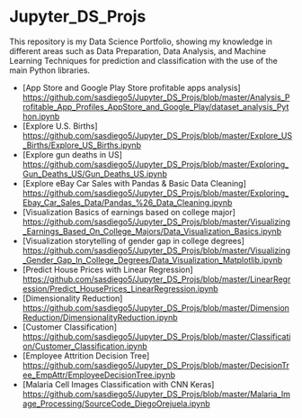 # Jupyter_DS_Projs
This repository is my Data Science Portfolio, showing my knowledge in different areas such as Data Preparation, Data Analysis, and Machine Learning Techniques for prediction and classification with the use of the main Python libraries.

- [App Store and Google Play Store profitable apps analysis]
https://github.com/sasdiego5/Jupyter_DS_Projs/blob/master/Analysis_Profitable_App_Profiles_AppStore_and_Google_Play/dataset_analysis_Python.ipynb
- [Explore U.S. Births] 
https://github.com/sasdiego5/Jupyter_DS_Projs/blob/master/Explore_US_Births/Explore_US_Births.ipynb
- [Explore gun deaths in US] https://github.com/sasdiego5/Jupyter_DS_Projs/blob/master/Exploring_Gun_Deaths_US/Gun_Deaths_US.ipynb
- [Explore eBay Car Sales with Pandas & Basic Data Cleaning] https://github.com/sasdiego5/Jupyter_DS_Projs/blob/master/Exploring_Ebay_Car_Sales_Data/Pandas_%26_Data_Cleaning.ipynb
- [Visualization Basics of earnings based on college major] 
https://github.com/sasdiego5/Jupyter_DS_Projs/blob/master/Visualizing_Earnings_Based_On_College_Majors/Data_Visualization_Basics.ipynb
- [Visualization storytelling of gender gap in college degrees] 
https://github.com/sasdiego5/Jupyter_DS_Projs/blob/master/Visualizing_Gender_Gap_In_College_Degrees/Data_Visualization_Matplotlib.ipynb
- [Predict House Prices with Linear Regression] https://github.com/sasdiego5/Jupyter_DS_Projs/blob/master/LinearRegression/Predict_HousePrices_LinearRegression.ipynb
- [Dimensionality Reduction] https://github.com/sasdiego5/Jupyter_DS_Projs/blob/master/DimensionReduction/DimensionalityReduction.ipynb
- [Customer Classification] https://github.com/sasdiego5/Jupyter_DS_Projs/blob/master/Classification/Customer_Classification.ipynb
- [Employee Attrition Decision Tree]
https://github.com/sasdiego5/Jupyter_DS_Projs/blob/master/DecisionTree_EmpAttr/EmployeeDecisionTree.ipynb
- [Malaria Cell Images Classification with CNN Keras]
https://github.com/sasdiego5/Jupyter_DS_Projs/blob/master/Malaria_Image_Processing/SourceCode_DiegoOrejuela.ipynb
